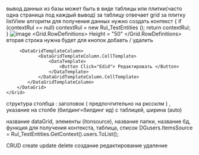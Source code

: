 вывод данных из базы может быть в виде таблицы или плитки(часто одна страница под каждый вывод) 
за таблицу отвечает grid за плитку listView
алгоритм
для получения данных нужно создать контекст 
 {
            if (contextRul == null)
                contextRul = new Rul_TestEntities ();
            return contextRul;
        }
        ![image](https://github.com/OlgaChubova205/DemoEkzamen/assets/112687883/d19c2996-11cf-4ed6-85ef-ae1543c67b66)
         <Grid.RowDefinitions>
            <RowDefinition></RowDefinition>
            <RowDefinition> Height = "50" </RowDefinition>
        </Grid.RowDefinitions>
        вторая строка нужна будет для кнопок добавть / удалить
        
         <DataGridTemplateColumn>
                <DataGridTemplateColumn.CellTemplate>
                    <DataTemplate>
                        <Button Click="Edid"> Редактировать </Button> 
                    </DataTemplate>
                </DataGridTemplateColumn.CellTemplate>
            </DataGridTemplateColumn>
        </DataGrid>
    </Grid>
</Page>
структура столбца : заголовок ( предпочтительно на ркссклм ) , указание на столбе (билдинг=билдинг ид) с таблицей, ширина (auto)


название dataGrid, элементы (itonsource), название папки, название бд, функция для получения контекста, таблица, список
DGusers.ItemsSource = Rul_TestEntities.GetContext().users.ToList();

CRUD
create update delete
создание редактирование удаление


